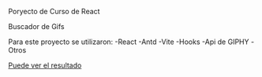 Poryecto de Curso de React

Buscador de Gifs

Para este proyecto se utilizaron:
-React
-Antd
-Vite
-Hooks
-Api de GIPHY
-Otros

[Puede ver el resultado](rugiente-florentino-489c99.netlify.app)
